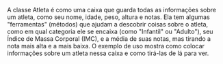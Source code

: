 A classe Atleta é como uma caixa que guarda todas as informações sobre um atleta, como seu nome, idade, peso, altura e notas. Ela tem algumas "ferramentas" (métodos) que ajudam a descobrir coisas sobre o atleta, como em qual categoria ele se encaixa (como "Infantil" ou "Adulto"), seu Índice de Massa Corporal (IMC), e a média de suas notas, mas tirando a nota mais alta e a mais baixa. O exemplo de uso mostra como colocar informações sobre um atleta nessa caixa e como tirá-las de lá para ver.